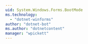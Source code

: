 ```yaml
---
uid: System.Windows.Forms.BootMode
ms.technology: 
  - "dotnet-winforms"
author: "dotnet-bot"
ms.author: "dotnetcontent"
manager: "wpickett"
---
```

